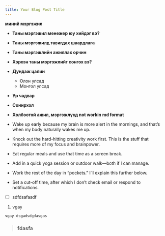 ```yaml
---
title: Your Blog Post Title
---
```


**миний мэргэжил**

- **Таны мэргэжил менежер юу хийдэг вэ?**
- **Таны мэргэжилд тавигдах шаардлага**
- **Таны мэргэжлийн ажиллах орчин**
- **Хэрхэн таны мэргэжлийг сонгох вэ?**
- **Дундаж цалин**
  - Олон улсад
  - Монгол улсад
- **Ур чадвар**
- **Сонирхол**
- **Холбоотой ажил, мэргэжлүүд not workin md format**

- Wake up early because my brain is more alert in the mornings, and that’s when my body naturally wakes me up.
- Knock out the hard-hitting creativity work first. This is the stuff that requires more of my focus and brainpower.
- Eat regular meals and use that time as a screen break.
- Add in a quick yoga session or outdoor walk—both if I can manage.
- Work the rest of the day in “pockets.” I’ll explain this further below.
- Set a cut-off time, after which I don’t check email or respond to notifications.
- [ ] sdfdsafasdf

1. vgay

`vgay dsgadsdgdasgas`

> ### fdasfa
